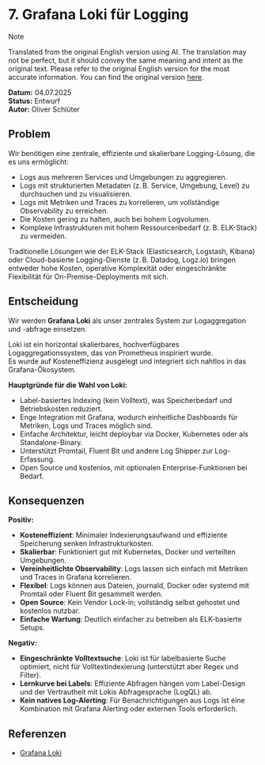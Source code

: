 # 7. Grafana Loki für Logging

> [!NOTE]
> Translated from the original English version using AI.
> The translation may not be perfect, but it should convey the same meaning and intent as the original text.
> Please refer to the original English version for the most accurate information.
> You can find the original version [here](../english/adr-007.md).

**Datum:** 04.07.2025  
**Status:** Entwurf  
**Autor:** Oliver Schlüter

## Problem

Wir benötigen eine zentrale, effiziente und skalierbare Logging-Lösung, die es uns ermöglicht:

- Logs aus mehreren Services und Umgebungen zu aggregieren.
- Logs mit strukturierten Metadaten (z. B. Service, Umgebung, Level) zu durchsuchen und zu visualisieren.
- Logs mit Metriken und Traces zu korrelieren, um vollständige Observability zu erreichen.
- Die Kosten gering zu halten, auch bei hohem Logvolumen.
- Komplexe Infrastrukturen mit hohem Ressourcenbedarf (z. B. ELK-Stack) zu vermeiden.

Traditionelle Lösungen wie der ELK-Stack (Elasticsearch, Logstash, Kibana) oder Cloud-basierte Logging-Dienste (z. B. Datadog, Logz.io) bringen entweder hohe Kosten, operative Komplexität oder eingeschränkte Flexibilität für On-Premise-Deployments mit sich.

## Entscheidung

Wir werden **Grafana Loki** als unser zentrales System zur Logaggregation und -abfrage einsetzen.

Loki ist ein horizontal skalierbares, hochverfügbares Logaggregationssystem, das von Prometheus inspiriert wurde.  
Es wurde auf Kosteneffizienz ausgelegt und integriert sich nahtlos in das Grafana-Ökosystem.

**Hauptgründe für die Wahl von Loki:**

- Label-basiertes Indexing (kein Volltext), was Speicherbedarf und Betriebskosten reduziert.
- Enge Integration mit Grafana, wodurch einheitliche Dashboards für Metriken, Logs und Traces möglich sind.
- Einfache Architektur, leicht deploybar via Docker, Kubernetes oder als Standalone-Binary.
- Unterstützt Promtail, Fluent Bit und andere Log Shipper zur Log-Erfassung.
- Open Source und kostenlos, mit optionalen Enterprise-Funktionen bei Bedarf.

## Konsequenzen

**Positiv:**

- **Kosteneffizient**: Minimaler Indexierungsaufwand und effiziente Speicherung senken Infrastrukturkosten.
- **Skalierbar**: Funktioniert gut mit Kubernetes, Docker und verteilten Umgebungen.
- **Vereinheitlichte Observability**: Logs lassen sich einfach mit Metriken und Traces in Grafana korrelieren.
- **Flexibel**: Logs können aus Dateien, journald, Docker oder systemd mit Promtail oder Fluent Bit gesammelt werden.
- **Open Source**: Kein Vendor Lock-in; vollständig selbst gehostet und kostenlos nutzbar.
- **Einfache Wartung**: Deutlich einfacher zu betreiben als ELK-basierte Setups.

**Negativ:**

- **Eingeschränkte Volltextsuche**: Loki ist für labelbasierte Suche optimiert, nicht für Volltextindexierung (unterstützt aber Regex und Filter).
- **Lernkurve bei Labels**: Effiziente Abfragen hängen vom Label-Design und der Vertrautheit mit Lokis Abfragesprache (LogQL) ab.
- **Kein natives Log-Alerting**: Für Benachrichtigungen aus Logs ist eine Kombination mit Grafana Alerting oder externen Tools erforderlich.

## Referenzen

- [Grafana Loki](https://grafana.com/oss/loki/)